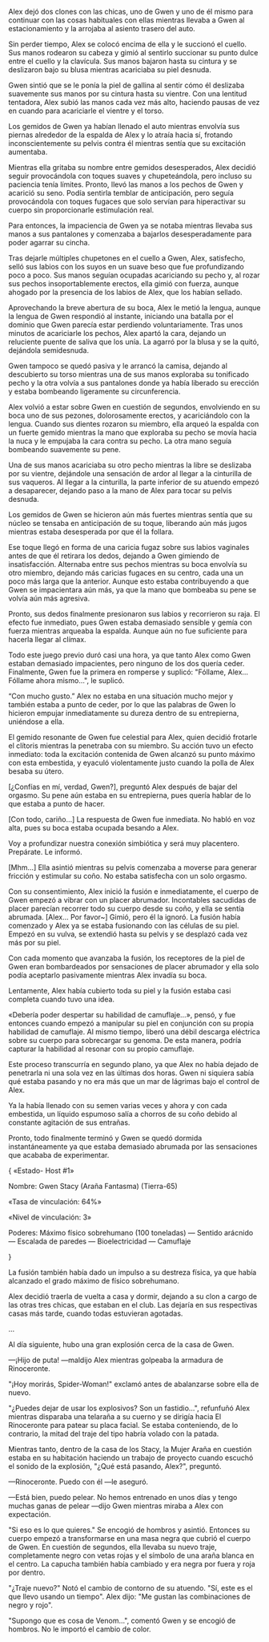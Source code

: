 
Alex dejó dos clones con las chicas, uno de Gwen y uno de él mismo para continuar con las cosas habituales con ellas mientras llevaba a Gwen al estacionamiento y la arrojaba al asiento trasero del auto.

Sin perder tiempo, Alex se colocó encima de ella y le succionó el cuello. Sus manos rodearon su cabeza y gimió al sentirlo succionar su punto dulce entre el cuello y la clavícula. Sus manos bajaron hasta su cintura y se deslizaron bajo su blusa mientras acariciaba su piel desnuda.

Gwen sintió que se le ponía la piel de gallina al sentir cómo él deslizaba suavemente sus manos por su cintura hasta su vientre. Con una lentitud tentadora, Alex subió las manos cada vez más alto, haciendo pausas de vez en cuando para acariciarle el vientre y el torso.

Los gemidos de Gwen ya habían llenado el auto mientras envolvía sus piernas alrededor de la espalda de Alex y lo atraía hacia sí, frotando inconscientemente su pelvis contra él mientras sentía que su excitación aumentaba. 

Mientras ella gritaba su nombre entre gemidos desesperados, Alex decidió seguir provocándola con toques suaves y chupeteándola, pero incluso su paciencia tenía límites. Pronto, llevó las manos a los pechos de Gwen y acarició su seno. Podía sentirla temblar de anticipación, pero seguía provocándola con toques fugaces que solo servían para hiperactivar su cuerpo sin proporcionarle estimulación real.

Para entonces, la impaciencia de Gwen ya se notaba mientras llevaba sus manos a sus pantalones y comenzaba a bajarlos desesperadamente para poder agarrar su cincha.

Tras dejarle múltiples chupetones en el cuello a Gwen, Alex, satisfecho, selló sus labios con los suyos en un suave beso que fue profundizando poco a poco. Sus manos seguían ocupadas acariciando su pecho y, al rozar sus pechos insoportablemente erectos, ella gimió con fuerza, aunque ahogado por la presencia de los labios de Alex, que los habían sellado.

Aprovechando la breve abertura de su boca, Alex le metió la lengua, aunque la lengua de Gwen respondió al instante, iniciando una batalla por el dominio que Gwen parecía estar perdiendo voluntariamente. Tras unos minutos de acariciarle los pechos, Alex apartó la cara, dejando un reluciente puente de saliva que los unía. La agarró por la blusa y se la quitó, dejándola semidesnuda.

Gwen tampoco se quedó pasiva y le arrancó la camisa, dejando al descubierto su torso mientras una de sus manos exploraba su tonificado pecho y la otra volvía a sus pantalones donde ya había liberado su erección y estaba bombeando ligeramente su circunferencia.

Alex volvió a estar sobre Gwen en cuestión de segundos, envolviendo en su boca uno de sus pezones, dolorosamente erectos, y acariciándolo con la lengua. Cuando sus dientes rozaron su miembro, ella arqueó la espalda con un fuerte gemido mientras la mano que exploraba su pecho se movía hacia la nuca y le empujaba la cara contra su pecho. La otra mano seguía bombeando suavemente su pene.

Una de sus manos acariciaba su otro pecho mientras la libre se deslizaba por su vientre, dejándole una sensación de ardor al llegar a la cinturilla de sus vaqueros. Al llegar a la cinturilla, la parte inferior de su atuendo empezó a desaparecer, dejando paso a la mano de Alex para tocar su pelvis desnuda.

Los gemidos de Gwen se hicieron aún más fuertes mientras sentía que su núcleo se tensaba en anticipación de su toque, liberando aún más jugos mientras estaba desesperada por que él la follara.

Ese toque llegó en forma de una caricia fugaz sobre sus labios vaginales antes de que él retirara los dedos, dejando a Gwen gimiendo de insatisfacción. Alternaba entre sus pechos mientras su boca envolvía su otro miembro, dejando más caricias fugaces en su centro, cada una un poco más larga que la anterior. Aunque esto estaba contribuyendo a que Gwen se impacientara aún más, ya que la mano que bombeaba su pene se volvía aún más agresiva.

Pronto, sus dedos finalmente presionaron sus labios y recorrieron su raja. El efecto fue inmediato, pues Gwen estaba demasiado sensible y gemía con fuerza mientras arqueaba la espalda. Aunque aún no fue suficiente para hacerla llegar al clímax. 

Todo este juego previo duró casi una hora, ya que tanto Alex como Gwen estaban demasiado impacientes, pero ninguno de los dos quería ceder. Finalmente, Gwen fue la primera en romperse y suplicó: "Fóllame, Alex... Fóllame ahora mismo...", le suplicó.

“Con mucho gusto.” Alex no estaba en una situación mucho mejor y también estaba a punto de ceder, por lo que las palabras de Gwen lo hicieron empujar inmediatamente su dureza dentro de su entrepierna, uniéndose a ella.

El gemido resonante de Gwen fue celestial para Alex, quien decidió frotarle el clítoris mientras la penetraba con su miembro. Su acción tuvo un efecto inmediato: toda la excitación contenida de Gwen alcanzó su punto máximo con esta embestida, y eyaculó violentamente justo cuando la polla de Alex besaba su útero.

[¿Confías en mí, verdad, Gwen?], preguntó Alex después de bajar del orgasmo. Su pene aún estaba en su entrepierna, pues quería hablar de lo que estaba a punto de hacer.

[Con todo, cariño…] La respuesta de Gwen fue inmediata. No habló en voz alta, pues su boca estaba ocupada besando a Alex.

Voy a profundizar nuestra conexión simbiótica y será muy placentero. Prepárate. Le informó.

[Mhm…] Ella asintió mientras su pelvis comenzaba a moverse para generar fricción y estimular su coño. No estaba satisfecha con un solo orgasmo.

Con su consentimiento, Alex inició la fusión e inmediatamente, el cuerpo de Gwen empezó a vibrar con un placer abrumador. Incontables sacudidas de placer parecían recorrer todo su cuerpo desde su coño, y ella se sentía abrumada. [Alex... Por favor~] Gimió, pero él la ignoró. La fusión había comenzado y Alex ya se estaba fusionando con las células de su piel. Empezó en su vulva, se extendió hasta su pelvis y se desplazó cada vez más por su piel.

Con cada momento que avanzaba la fusión, los receptores de la piel de Gwen eran bombardeados por sensaciones de placer abrumador y ella solo podía aceptarlo pasivamente mientras Alex invadía su boca.

Lentamente, Alex había cubierto toda su piel y la fusión estaba casi completa cuando tuvo una idea.

«Debería poder despertar su habilidad de camuflaje…», pensó, y fue entonces cuando empezó a manipular su piel en conjunción con su propia habilidad de camuflaje. Al mismo tiempo, liberó una débil descarga eléctrica sobre su cuerpo para sobrecargar su genoma. De esta manera, podría capturar la habilidad al resonar con su propio camuflaje.

Este proceso transcurría en segundo plano, ya que Alex no había dejado de penetrarla ni una sola vez en las últimas dos horas. Gwen ni siquiera sabía qué estaba pasando y no era más que un mar de lágrimas bajo el control de Alex.

Ya la había llenado con su semen varias veces y ahora y con cada embestida, un líquido espumoso salía a chorros de su coño debido al constante agitación de sus entrañas.

Pronto, todo finalmente terminó y Gwen se quedó dormida instantáneamente ya que estaba demasiado abrumada por las sensaciones que acababa de experimentar.

{ «Estado- Host #1»

Nombre: Gwen Stacy (Araña Fantasma) (Tierra-65)

«Tasa de vinculación: 64%»

«Nivel de vinculación: 3»

Poderes: Máximo físico sobrehumano (100 toneladas) — Sentido arácnido — Escalada de paredes — Bioelectricidad — Camuflaje

}

La fusión también había dado un impulso a su destreza física, ya que había alcanzado el grado máximo de físico sobrehumano.

Alex decidió traerla de vuelta a casa y dormir, dejando a su clon a cargo de las otras tres chicas, que estaban en el club. Las dejaría en sus respectivas casas más tarde, cuando todas estuvieran agotadas.

…

Al día siguiente, hubo una gran explosión cerca de la casa de Gwen.

—¡Hijo de puta! —maldijo Alex mientras golpeaba la armadura de Rinoceronte. 

"¡Hoy morirás, Spider-Woman!" exclamó antes de abalanzarse sobre ella de nuevo.

"¿Puedes dejar de usar los explosivos? Son un fastidio...", refunfuñó Alex mientras disparaba una telaraña a su cuerno y se dirigía hacia El Rinoceronte para patear su placa facial. Se estaba conteniendo, de lo contrario, la mitad del traje del tipo habría volado con la patada.

Mientras tanto, dentro de la casa de los Stacy, la Mujer Araña en cuestión estaba en su habitación haciendo un trabajo de proyecto cuando escuchó el sonido de la explosión, "¿Qué está pasando, Alex?", preguntó.

—Rinoceronte. Puedo con él —le aseguró. 

—Está bien, puedo pelear. No hemos entrenado en unos días y tengo muchas ganas de pelear —dijo Gwen mientras miraba a Alex con expectación.

"Si eso es lo que quieres." Se encogió de hombros y asintió. Entonces su cuerpo empezó a transformarse en una masa negra que cubrió el cuerpo de Gwen. En cuestión de segundos, ella llevaba su nuevo traje, completamente negro con vetas rojas y el símbolo de una araña blanca en el centro. La capucha también había cambiado y era negra por fuera y roja por dentro.

"¿Traje nuevo?" Notó el cambio de contorno de su atuendo. "Sí, este es el que llevo usando un tiempo". Alex dijo: "Me gustan las combinaciones de negro y rojo".

"Supongo que es cosa de Venom...", comentó Gwen y se encogió de hombros. No le importó el cambio de color.
